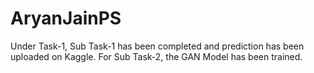 # AryanJainPS
Under Task-1, Sub Task-1 has been completed and prediction has been uploaded on Kaggle.
For Sub Task-2, the GAN Model has been trained.

